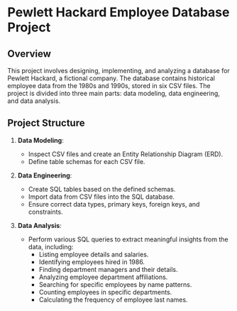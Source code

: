 # Pewlett Hackard Employee Database Project

## Overview

This project involves designing, implementing, and analyzing a database for Pewlett Hackard, a fictional company. The database contains historical employee data from the 1980s and 1990s, stored in six CSV files. The project is divided into three main parts: data modeling, data engineering, and data analysis.

## Project Structure

1. **Data Modeling**:
    - Inspect CSV files and create an Entity Relationship Diagram (ERD).
    - Define table schemas for each CSV file.

2. **Data Engineering**:
    - Create SQL tables based on the defined schemas.
    - Import data from CSV files into the SQL database.
    - Ensure correct data types, primary keys, foreign keys, and constraints.

3. **Data Analysis**:
    - Perform various SQL queries to extract meaningful insights from the data, including:
        - Listing employee details and salaries.
        - Identifying employees hired in 1986.
        - Finding department managers and their details.
        - Analyzing employee department affiliations.
        - Searching for specific employees by name patterns.
        - Counting employees in specific departments.
        - Calculating the frequency of employee last names.


